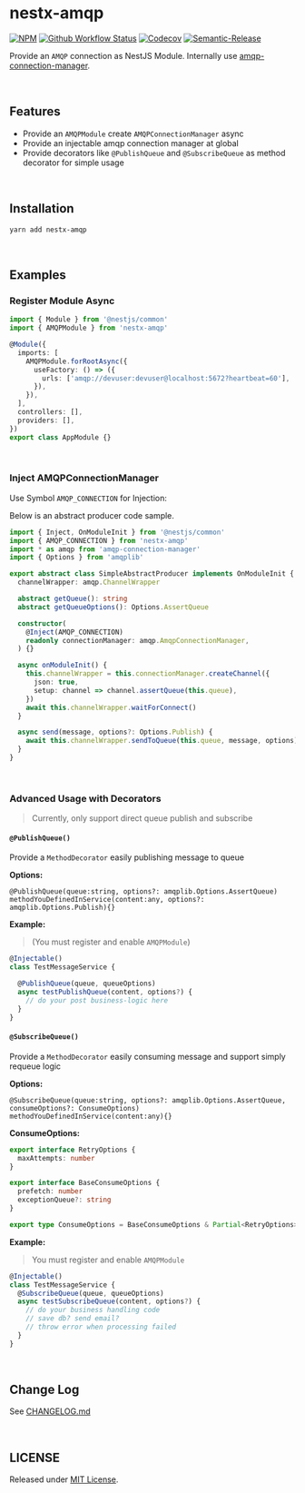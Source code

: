 # nestx-amqp

[![NPM](https://img.shields.io/npm/v/nestx-amqp.svg)](https://www.npmjs.com/package/nestx-amqp)
[![Github Workflow Status](https://github.com/nest-x/nestx-amqp/workflows/ci/badge.svg)](https://github.com/nest-x/nestx-amqp)
[![Codecov](https://codecov.io/gh/nest-x/nestx-amqp/branch/master/graph/badge.svg)](https://codecov.io/gh/nest-x/nestx-amqp)
[![Semantic-Release](https://img.shields.io/badge/%20%20%F0%9F%93%A6%F0%9F%9A%80-semantic--release-e10079.svg)](https://github.com/semantic-release/semantic-release)

Provide an `AMQP` connection as NestJS Module. Internally use [amqp-connection-manager](https://www.npmjs.com/package/amqp-connection-manager).

<br/>

## Features

- Provide an `AMQPModule` create `AMQPConnectionManager` async
- Provide an injectable amqp connection manager at global
- Provide decorators like `@PublishQueue` and `@SubscribeQueue` as method decorator for simple usage

<br/>

## Installation

```shell
yarn add nestx-amqp
```

<br/>

## Examples

### Register Module Async

```typescript
import { Module } from '@nestjs/common'
import { AMQPModule } from 'nestx-amqp'

@Module({
  imports: [
    AMQPModule.forRootAsync({
      useFactory: () => ({
        urls: ['amqp://devuser:devuser@localhost:5672?heartbeat=60'],
      }),
    }),
  ],
  controllers: [],
  providers: [],
})
export class AppModule {}
```

<br/>

### Inject AMQPConnectionManager

Use Symbol `AMQP_CONNECTION` for Injection:

Below is an abstract producer code sample.

```typescript
import { Inject, OnModuleInit } from '@nestjs/common'
import { AMQP_CONNECTION } from 'nestx-amqp'
import * as amqp from 'amqp-connection-manager'
import { Options } from 'amqplib'

export abstract class SimpleAbstractProducer implements OnModuleInit {
  channelWrapper: amqp.ChannelWrapper

  abstract getQueue(): string
  abstract getQueueOptions(): Options.AssertQueue

  constructor(
    @Inject(AMQP_CONNECTION)
    readonly connectionManager: amqp.AmqpConnectionManager,
  ) {}

  async onModuleInit() {
    this.channelWrapper = this.connectionManager.createChannel({
      json: true,
      setup: channel => channel.assertQueue(this.queue),
    })
    await this.channelWrapper.waitForConnect()
  }

  async send(message, options?: Options.Publish) {
    await this.channelWrapper.sendToQueue(this.queue, message, options)
  }
}
```

<br/>

### Advanced Usage with Decorators

> Currently, only support direct queue publish and subscribe

#### `@PublishQueue()`

Provide a `MethodDecorator` easily publishing message to queue

**Options:**

```
@PublishQueue(queue:string, options?: amqplib.Options.AssertQueue)
methodYouDefinedInService(content:any, options?: amqplib.Options.Publish){}
```

**Example:**

> (You must register and enable `AMQPModule`)

```typescript
@Injectable()
class TestMessageService {

  @PublishQueue(queue, queueOptions)
  async testPublishQueue(content, options?) {
    // do your post business-logic here
  }
}
```

#### `@SubscribeQueue()`

Provide a `MethodDecorator` easily consuming message and support simply requeue logic

**Options:**

```
@SubscribeQueue(queue:string, options?: amqplib.Options.AssertQueue, consumeOptions?: ConsumeOptions)
methodYouDefinedInService(content:any){}
```

**ConsumeOptions:**

```typescript
export interface RetryOptions {
  maxAttempts: number
}

export interface BaseConsumeOptions {
  prefetch: number
  exceptionQueue?: string
}

export type ConsumeOptions = BaseConsumeOptions & Partial<RetryOptions>
```

**Example:**

> You must register and enable `AMQPModule`

```typescript
@Injectable()
class TestMessageService {
  @SubscribeQueue(queue, queueOptions)
  async testSubscribeQueue(content, options?) {
    // do your business handling code
    // save db? send email?
    // throw error when processing failed
  }
}
```
<br />

## Change Log

See [CHANGELOG.md](./CHANGELOG.md)

<br />

## LICENSE

Released under [MIT License](./LICENSE).
